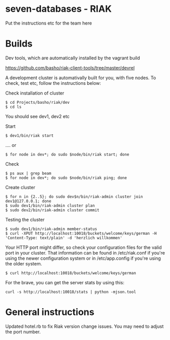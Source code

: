 # seven-databases - RIAK

Put the instructions etc for the team here

# Builds

Dev tools, which are automatically installed by the vagrant build

https://github.com/basho/riak-client-tools/tree/master/devrel

A development cluster is automativally built for you, with five nodes. To check, test etc, follow the instructions below:

Check installation of cluster
```
$ cd Projects/basho/riak/dev
$ cd ls
```
You should see dev1, dev2 etc

Start
```
$ dev1/bin/riak start
```
…. or
```
$ for node in dev*; do sudo $node/bin/riak start; done
```

Check
```
$ ps aux | grep beam
$ for node in dev*; do sudo $node/bin/riak ping; done
```

Create cluster
```
$ for n in {2..5}; do sudo dev$n/bin/riak-admin cluster join dev1@127.0.0.1; done
$ sudo dev1/bin/riak-admin cluster plan
$ sudo dev2/bin/riak-admin cluster commit
```

Testing the cluster
```
$ sudo dev1/bin/riak-admin member-status
$ curl -XPUT http://localhost:10018/buckets/welcome/keys/german -H 'Content-Type: text/plain' -d 'herzlich willkommen'
```

Your HTTP port might differ, so check your configuration files for the valid port in your cluster. That information can be found in /etc/riak.conf if you're using the newer configuration system or in /etc/app.config if you're using the older system.
```
$ curl http://localhost:10018/buckets/welcome/keys/german
```

For the brave, you can get the server stats by using this:
```
curl -s http://localhost:10018/stats | python -mjson.tool
```

# General instructions

Updated hotel.rb to fix Riak version change issues. You may need to adjust the port number.
